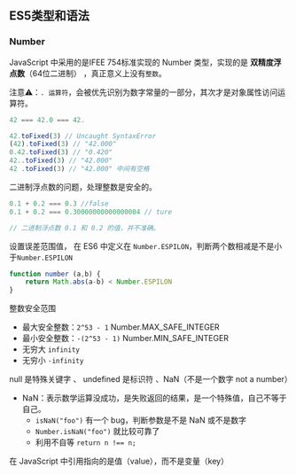 ## ES5类型和语法

### Number

JavaScript 中采用的是IFEE 754标准实现的 Number 类型，实现的是 __双精度浮点数__（64位二进制） ，真正意义上没有`整数`。

注意⚠️：`. 运算符`，会被优先识别为数字常量的一部分，其次才是对象属性访问运算符。
```js
42 === 42.0 === 42.

42.toFixed(3) // Uncaught SyntaxError
(42).toFixed(3) // "42.000"
0.42.toFixed(3) // "0.420"
42..toFixed(3) // "42.000"
42 .toFixed(3) // "42.000" 中间有空格
```

二进制浮点数的问题，处理整数是安全的。

```js
0.1 + 0.2 === 0.3 //false 
0.1 + 0.2 === 0.30000000000000004 // ture

// 二进制浮点数 0.1 和 0.2 的值，并不准确。
```

设置误差范围值， 在 ES6 中定义在 `Number.ESPILON`，判断两个数相减是不是小于`Number.ESPILON`

```js
function number (a,b) {
    return Math.abs(a-b) < Number.ESPILON
}
```

整数安全范围

- 最大安全整数：`2^53 - 1` Number.MAX_SAFE_INTEGER
- 最小安全整数：`-(2^53 - 1)` Number.MIN_SAFE_INTEGER
- 无穷大 `infinity`
- 无穷小 `-infinity`

null 是特殊关键字 、 undefined 是标识符 、NaN（不是一个数字 not a number）

- NaN：表示数学运算没成功，是失败返回的结果，是一个特殊值，自己不等于自己。
    - `isNaN("foo")` 有一个 bug，判断参数是不是 NaN 或不是数字
    - `Number.isNaN("foo")` 就比较可靠了
    - 利用不自等 `return n !== n;`


在 JavaScript 中引用指向的是值（value），而不是变量（key）